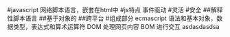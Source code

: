 #javascript
网络脚本语言，嵌套在html中
#js特点
事件驱动
#灵活
#安全
##解释性脚本语言
##基于对象的
##跨平台
#组成部分 
ecmascript  语法和基本对象，数据类型，表达式和算术运算符
DOM 处理网页内容
BOM 进行交互
asdasdasdsa
